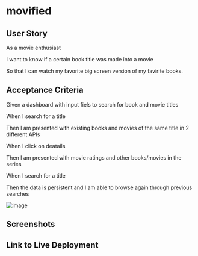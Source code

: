 # movified

## User Story
As a movie enthusiast 

I want to know if a certain book title was made into a movie

So that I can watch my favorite big screen version of my favirite books.

## Acceptance Criteria
Given a dashboard with input fiels to search for book and movie titles

When I search for a title

Then I am presented with existing books and movies of the same title in 2 different APIs 

When I click on deatails

Then I am presented with movie ratings and other books/movies in the series

When I search for a title 

Then the data is persistent and I am able to browse again through previous searches



![image](https://user-images.githubusercontent.com/80355222/151711874-71773847-4424-490d-8386-54fdfd8e2680.png)


## Screenshots


## Link to Live Deployment
